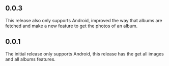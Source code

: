 ## 0.0.3
This release also only supports Android, improved the way that albums are fetched and make a new feature to get the photos of an album.

## 0.0.1
The initial release only supports Android, this release has the get all images and all albums features.
